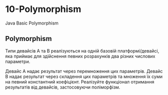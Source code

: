 # 10-Polymorphism
Java Basic Polymorphism

Polymorphism
---------------

Типи девайсів А та B реалізуються на одній базовій платформі/девайсі,
яка приймає для здійснення певних розрахунків два різних числових параметри.

Девайс А надає результат через перемноження цих параметрів.
Девайс B надає результат через складення цих параметрів та
множення їх суми на певний константний коефіцієнт.
Реалізуйте функціонал отримання результатів від девайсів,
застосовуючи поліморфізм.